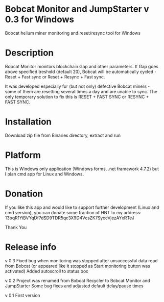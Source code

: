 # Bobcat Monitor and JumpStarter v 0.3 for Windows
Bobcat helium miner monitoring and reset/resync tool for Windows

# Description
Bobcat Monitor monitors blockchain Gap and other parameters.
If Gap goes above specified treshold (default 20), Bobcat will be automatically cycled - Reset + Fast sync  or  Reset + Resync + Fast sync.

It was developed especially for (but not only) defective Bobcat miners - some of them are resetting several times a day and are unable to sync.
The only temporary solution to fix this is RESET + FAST SYNC or RESYNC + FAST SYNC.

# Installation
Download zip file from Binaries directory, extract and run

# Platform
This is Windows only application (Windows forms, .net framework 4.7.2) but I plan cmd app for Linux and Windows. 

# Donation

If you like this app and would like to support further development (Linux and cmd version), you can donate some fraction of HNT to my address: 
13bqR1YiBVYqDf7dSD9TDR5qc3X9D4VcsZK7SyccVjezAYxRTeJ

Thank You

# Release info

v 0.3
Fixed bug when monitoring was stopped after unsuccessful data read from Bobcat (or appeared like it stopped as Start monitoring button was activated)
Added autoscroll to status box

v 0.2
Project was renamed from Bobcat Recycler to Bobcat Monitor and JumpStarter
Some bug fixes and adjusted default delay/pause times

v 0.1
First version
